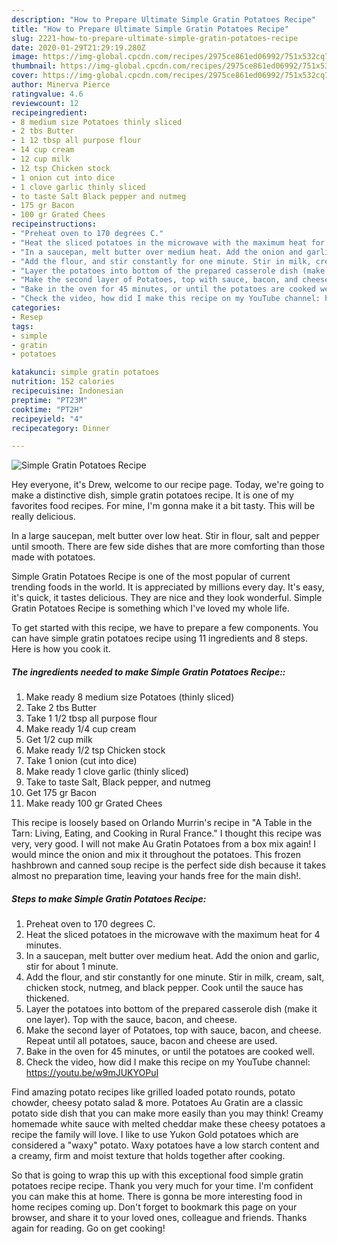 ```yaml
---
description: "How to Prepare Ultimate Simple Gratin Potatoes Recipe"
title: "How to Prepare Ultimate Simple Gratin Potatoes Recipe"
slug: 2221-how-to-prepare-ultimate-simple-gratin-potatoes-recipe
date: 2020-01-29T21:29:19.280Z
image: https://img-global.cpcdn.com/recipes/2975ce861ed06992/751x532cq70/simple-gratin-potatoes-recipe-recipe-main-photo.jpg
thumbnail: https://img-global.cpcdn.com/recipes/2975ce861ed06992/751x532cq70/simple-gratin-potatoes-recipe-recipe-main-photo.jpg
cover: https://img-global.cpcdn.com/recipes/2975ce861ed06992/751x532cq70/simple-gratin-potatoes-recipe-recipe-main-photo.jpg
author: Minerva Pierce
ratingvalue: 4.6
reviewcount: 12
recipeingredient:
- 8 medium size Potatoes thinly sliced
- 2 tbs Butter
- 1 12 tbsp all purpose flour
- 14 cup cream
- 12 cup milk
- 12 tsp Chicken stock
- 1 onion cut into dice
- 1 clove garlic thinly sliced
- to taste Salt Black pepper and nutmeg
- 175 gr Bacon
- 100 gr Grated Chees
recipeinstructions:
- "Preheat oven to 170 degrees C."
- "Heat the sliced potatoes in the microwave with the maximum heat for 4 minutes."
- "In a saucepan, melt butter over medium heat. Add the onion and garlic, stir for about 1 minute."
- "Add the flour, and stir constantly for one minute. Stir in milk, cream, salt, chicken stock, nutmeg, and black pepper. Cook until the sauce has thickened."
- "Layer the potatoes into bottom of the prepared casserole dish (make it one layer). Top with the sauce, bacon, and cheese."
- "Make the second layer of Potatoes, top with sauce, bacon, and cheese. Repeat until all potatoes, sauce, bacon and cheese are used."
- "Bake in the oven for 45 minutes, or until the potatoes are cooked well."
- "Check the video, how did I make this recipe on my YouTube channel: https://youtu.be/w9mJUKYOPuI"
categories:
- Resep
tags:
- simple
- gratin
- potatoes

katakunci: simple gratin potatoes
nutrition: 152 calories
recipecuisine: Indonesian
preptime: "PT23M"
cooktime: "PT2H"
recipeyield: "4"
recipecategory: Dinner

---
```



![Simple Gratin Potatoes Recipe](https://img-global.cpcdn.com/recipes/2975ce861ed06992/751x532cq70/simple-gratin-potatoes-recipe-recipe-main-photo.jpg)

Hey everyone, it's Drew, welcome to our recipe page. Today, we're going to make a distinctive dish, simple gratin potatoes recipe. It is one of my favorites food recipes. For mine, I'm gonna make it a bit tasty. This will be really delicious.

In a large saucepan, melt butter over low heat. Stir in flour, salt and pepper until smooth. There are few side dishes that are more comforting than those made with potatoes.

Simple Gratin Potatoes Recipe is one of the most popular of current trending foods in the world. It is appreciated by millions every day. It's easy, it's quick, it tastes delicious. They are nice and they look wonderful. Simple Gratin Potatoes Recipe is something which I've loved my whole life.


To get started with this recipe, we have to prepare a few components. You can have simple gratin potatoes recipe using 11 ingredients and 8 steps. Here is how you cook it.

##### The ingredients needed to make Simple Gratin Potatoes Recipe::

1. Make ready 8 medium size Potatoes (thinly sliced)
1. Take 2 tbs Butter
1. Take 1 1/2 tbsp all purpose flour
1. Make ready 1/4 cup cream
1. Get 1/2 cup milk
1. Make ready 1/2 tsp Chicken stock
1. Take 1 onion (cut into dice)
1. Make ready 1 clove garlic (thinly sliced)
1. Take to taste Salt, Black pepper, and nutmeg
1. Get 175 gr Bacon
1. Make ready 100 gr Grated Chees


This recipe is loosely based on Orlando Murrin&#39;s recipe in &#34;A Table in the Tarn: Living, Eating, and Cooking in Rural France.&#34; I thought this recipe was very, very good. I will not make Au Gratin Potatoes from a box mix again! I would mince the onion and mix it throughout the potatoes. This frozen hashbrown and canned soup recipe is the perfect side dish because it takes almost no preparation time, leaving your hands free for the main dish!. 

##### Steps to make Simple Gratin Potatoes Recipe:

1. Preheat oven to 170 degrees C.
1. Heat the sliced potatoes in the microwave with the maximum heat for 4 minutes.
1. In a saucepan, melt butter over medium heat. Add the onion and garlic, stir for about 1 minute.
1. Add the flour, and stir constantly for one minute. Stir in milk, cream, salt, chicken stock, nutmeg, and black pepper. Cook until the sauce has thickened.
1. Layer the potatoes into bottom of the prepared casserole dish (make it one layer). Top with the sauce, bacon, and cheese.
1. Make the second layer of Potatoes, top with sauce, bacon, and cheese. Repeat until all potatoes, sauce, bacon and cheese are used.
1. Bake in the oven for 45 minutes, or until the potatoes are cooked well.
1. Check the video, how did I make this recipe on my YouTube channel: https://youtu.be/w9mJUKYOPuI


Find amazing potato recipes like grilled loaded potato rounds, potato chowder, cheesy potato salad &amp; more. Potatoes Au Gratin are a classic potato side dish that you can make more easily than you may think! Creamy homemade white sauce with melted cheddar make these cheesy potatoes a recipe the family will love. I like to use Yukon Gold potatoes which are considered a &#34;waxy&#34; potato. Waxy potatoes have a low starch content and a creamy, firm and moist texture that holds together after cooking. 

So that is going to wrap this up with this exceptional food simple gratin potatoes recipe recipe. Thank you very much for your time. I'm confident you can make this at home. There is gonna be more interesting food in home recipes coming up. Don't forget to bookmark this page on your browser, and share it to your loved ones, colleague and friends. Thanks again for reading. Go on get cooking!
